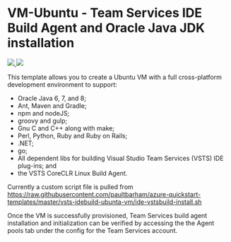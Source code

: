 # VM-Ubuntu - Team Services IDE Build Agent and Oracle Java JDK installation

<a href="https://portal.azure.com/#create/Microsoft.Template/uri/https%3A%2F%2Fraw.githubusercontent.com%2Fpaultbarham%2Fazure-quickstart-templates%2Fmaster%2Fvsts-idebuild-ubunta-vm%2Fazuredeploy.json" target="_blank">
    <img src="http://azuredeploy.net/deploybutton.png"/>
</a>
<a href="http://armviz.io/#/?load=https%3A%2F%2Fraw.githubusercontent.com%2Fpaultbarham%2Fazure-quickstart-templates%2Fmaster%2Fvsts-idebuild-ubunta-vm%2Fazuredeploy.json" target="_blank">
    <img src="http://armviz.io/visualizebutton.png"/>
</a>

This template allows you to create a Ubuntu VM with a full cross-platform development environment to support:
* Oracle Java 6, 7, and 8; 
* Ant, Maven and Gradle;
* npm and nodeJS;
* groovy and gulp;
* Gnu C and C++ along with make;
* Perl, Python, Ruby and Ruby on Rails;
* .NET;
* go;
* All dependent libs for building Visual Studio Team Services (VSTS) IDE plug-ins;  and
* the VSTS CoreCLR Linux Build Agent. 

Currently a custom script file is pulled from https://raw.githubusercontent.com/paultbarham/azure-quickstart-templates/master/vsts-idebuild-ubunta-vm/ide-vstsbuild-install.sh

Once the VM is successfully provisioned, Team Services build agent installation and initialization can be verified by accessing the the Agent pools tab under the config for the Team Services account.
